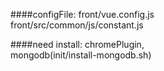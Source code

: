 ####configFile:
front/vue.config.js  
front/src/common/js/constant.js  

####need install: 
chromePlugin,  
mongodb(init/install-mongodb.sh)
